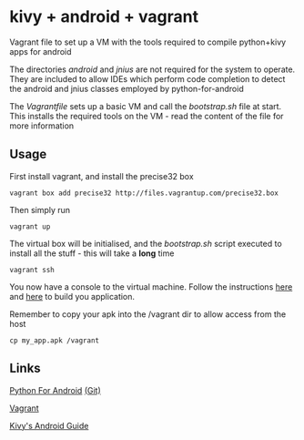 kivy + android + vagrant
========================

Vagrant file to set up a VM with the tools required to compile python+kivy apps for android

The directories *android* and *jnius* are not required for the system to operate. They are included to allow IDEs which perform code completion to detect the android and jnius classes employed by python-for-android

The *Vagrantfile* sets up a basic VM and call the *bootstrap.sh* file at start. This installs the required tools on the VM - read the content of the file for more information

Usage
-----

First install vagrant, and install the precise32 box

    vagrant box add precise32 http://files.vagrantup.com/precise32.box
	
Then simply run

	vagrant up
		
The virtual box will be initialised, and the *bootstrap.sh* script executed to install all the stuff - this will take a **long** time

	vagrant ssh
	
You now have a console to the virtual machine. Follow the instructions [here](http://kivy.org/docs/guide/packaging-android.html) and [here](http://python-for-android.readthedocs.org/en/latest/toolchain/) to build you application.

Remember to copy your apk into the /vagrant dir to allow access from the host

	cp my_app.apk /vagrant

	
Links
-----

[Python For Android](http://python-for-android.readthedocs.org/en/latest/) [(Git)](https://github.com/kivy/python-for-android)

[Vagrant](http://www.vagrantup.com/)

[Kivy's Android Guide](http://kivy.org/docs/guide/packaging-android.html)

